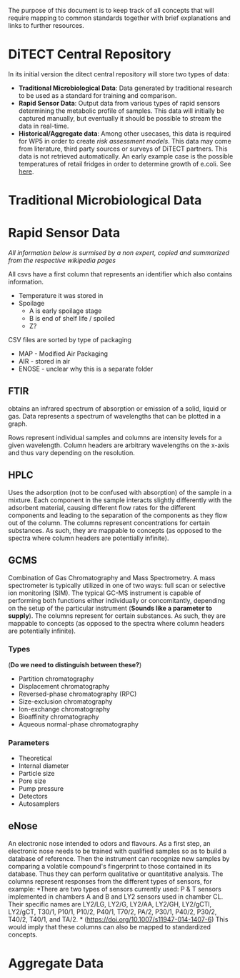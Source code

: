 The purpose of this document is to keep track of all concepts that will require mapping to common standards together with brief explanations and links to further resources.


# DiTECT Central Repository
In its initial version the ditect central repository will store two types of data:

- **Traditional Microbiological Data**: Data generated by traditional research to be used as a standard for training and comparison.
- **Rapid Sensor Data**: Output data from various types of rapid sensors determining the metabolic profile of samples. This data will initially be captured manually, but eventually it should be possible to stream the data in real-time.
- **Historical/Aggregate data**: Among other usecases, this data is required for WP5 in order to create *risk assessment models*. This data may come from literature, third party sources or surveys of DiTECT partners. This data is not retrieved automatically. An early example case is the possible temperatures of retail fridges in order to determine growth of e.coli. See [here](https://github.com/MaastrichtU-IDS/ditect-ontology/example-retail-temperature.md).

# Traditional Microbiological Data
# Rapid Sensor Data
*All information below is surmised by a non expert, copied and summarized from the respective wikipedia pages*

All csvs have a first column that represents an identifier which also contains information.
* Temperature it was stored in
* Spoilage
    * A is early spoilage stage
    * B is end of shelf life / spoiled
    * Z?

CSV files are sorted by type of packaging
* MAP - Modified Air Packaging
* AIR - stored in air
* ENOSE - unclear why this is a separate folder

## FTIR
obtains an infrared spectrum of absorption or emission of a solid, liquid or gas. Data represents a spectrum of wavelengths that can be plotted in a graph. 

Rows represent individual samples and columns are intensity levels for a given wavelength. Column headers are arbitrary wavelengths on the x-axis and thus vary depending on the resolution.

## HPLC
Uses the adsorption (not to be confused with absorption) of the sample in a mixture. Each component in the sample interacts slightly differently with the adsorbent material, causing different flow rates for the different components and leading to the separation of the components as they flow out of the column.
The columns represent concentrations for certain substances. As such, they are mappable to concepts (as opposed to the spectra where column headers are potentially infinite).

## GCMS
Combination of Gas Chromatography and Mass Spectrometry. A mass spectrometer is typically utilized in one of two ways: full scan or selective ion monitoring (SIM). The typical GC-MS instrument is capable of performing both functions either individually or concomitantly, depending on the setup of the particular instrument (**Sounds like a parameter to supply**).
The columns represent  for certain substances. As such, they are mappable to concepts (as opposed to the spectra where column headers are potentially infinite).

### Types
(**Do we need to distinguish between these?**)
* Partition chromatography
* Displacement chromatography
* Reversed-phase chromatography (RPC)
* Size-exclusion chromatography
* Ion-exchange chromatography
* Bioaffinity chromatography
* Aqueous normal-phase chromatography

### Parameters
* Theoretical
* Internal diameter
* Particle size
* Pore size
* Pump pressure
* Detectors
* Autosamplers

## eNose
An electronic nose intended to odors and flavours. As a first step, an electronic nose needs to be trained with qualified samples so as to build a database of reference. Then the instrument can recognize new samples by comparing a volatile compound's fingerprint to those contained in its database. Thus they can perform qualitative or quantitative analysis.
The columns represent responses from the different types of sensors, for example:
*There are two types of sensors currently used: P & T sensors implemented in chambers A and B and LY2 sensors used in chamber CL. Their specific names are LY2/LG, LY2/G, LY2/AA, LY2/GH, LY2/gCTl, LY2/gCT, T30/1, P10/1, P10/2, P40/1, T70/2, PA/2, P30/1, P40/2, P30/2, T40/2, T40/1, and TA/2. *
(https://doi.org/10.1007/s11947-014-1407-6)
This would imply that these columns can also be mapped to standardized concepts.
# Aggregate Data
